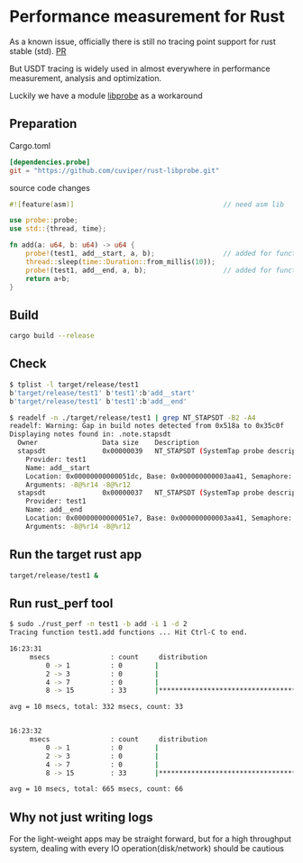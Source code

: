 # Performance measurement for Rust

As a known issue, officially there is still no tracing point support for rust stable (std). [PR](https://github.com/rust-lang/rust/pull/14031)

But USDT tracing is widely used in almost everywhere in performance measurement, analysis and optimization.

Luckily we have a module [libprobe](https://github.com/cuviper/rust-libprobe) as a workaround

## Preparation

Cargo.toml

```toml
[dependencies.probe]
git = "https://github.com/cuviper/rust-libprobe.git"
```
source code changes
```rust
#![feature(asm)]                                     // need asm lib

use probe::probe;
use std::{thread, time};

fn add(a: u64, b: u64) -> u64 {
    probe!(test1, add__start, a, b);                 // added for function entry
    thread::sleep(time::Duration::from_millis(10));
    probe!(test1, add__end, a, b);                   // added for function exit
    return a+b;
}
```

## Build

```bash
cargo build --release
```

## Check

```bash
$ tplist -l target/release/test1
b'target/release/test1' b'test1':b'add__start'
b'target/release/test1' b'test1':b'add__end'

$ readelf -n ./target/release/test1 | grep NT_STAPSDT -B2 -A4
readelf: Warning: Gap in build notes detected from 0x518a to 0x35c0f
Displaying notes found in: .note.stapsdt
  Owner                Data size 	Description
  stapsdt              0x00000039	NT_STAPSDT (SystemTap probe descriptors)
    Provider: test1
    Name: add__start
    Location: 0x00000000000051dc, Base: 0x000000000003aa41, Semaphore: 0x0000000000000000
    Arguments: -8@%r14 -8@%r12
  stapsdt              0x00000037	NT_STAPSDT (SystemTap probe descriptors)
    Provider: test1
    Name: add__end
    Location: 0x00000000000051e7, Base: 0x000000000003aa41, Semaphore: 0x0000000000000000
    Arguments: -8@%r14 -8@%r12

```


## Run the target rust app

```bash
target/release/test1 &
```

## Run rust_perf tool

```bash
$ sudo ./rust_perf -n test1 -b add -i 1 -d 2 
Tracing function test1.add functions ... Hit Ctrl-C to end.

16:23:31
     msecs               : count     distribution
         0 -> 1          : 0        |                                        |
         2 -> 3          : 0        |                                        |
         4 -> 7          : 0        |                                        |
         8 -> 15         : 33       |****************************************|

avg = 10 msecs, total: 332 msecs, count: 33


16:23:32
     msecs               : count     distribution
         0 -> 1          : 0        |                                        |
         2 -> 3          : 0        |                                        |
         4 -> 7          : 0        |                                        |
         8 -> 15         : 33       |****************************************|

avg = 10 msecs, total: 665 msecs, count: 66


```
## Why not just writing logs

For the light-weight apps may be straight forward, but for a high throughput system, dealing with every IO operation(disk/network) should be cautious
